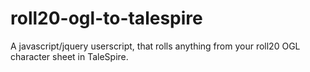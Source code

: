 # roll20-ogl-to-talespire
A javascript/jquery userscript, that rolls anything from your roll20 OGL character sheet in TaleSpire.
